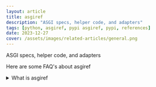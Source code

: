 ```yaml
---
layout: article
title: asgiref
description: "ASGI specs, helper code, and adapters"
tags: [python, asgiref, pypi asgiref, pypi, references]
date: 2023-12-27
cover: /assets/images/related-articles/general.png
---
```


ASGI specs, helper code, and adapters

Here are some FAQ's about asgiref
<details>
<summary>What is asgiref</summary>
ASGI specs, helper code, and adapters
</details>
